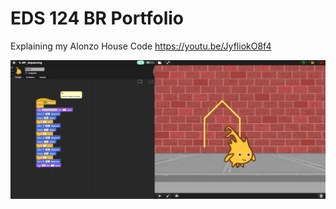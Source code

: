# EDS 124 BR Portfolio

Explaining my Alonzo House Code
https://youtu.be/JyfliokO8f4

[![alonzohouse](/images/alonzo_house.png)](https://youtu.be/JyfliokO8f4)
